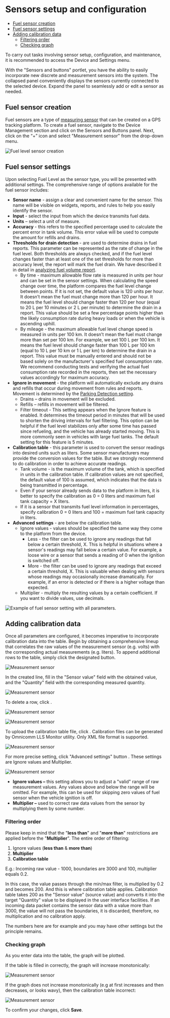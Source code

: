# Sensors setup and configuration

- [Fuel sensor creation](#fuel-sensor-creation)
- [Fuel sensor settings](#fuel-sensor-settings)
- [Adding calibration data](#adding-calibration-data)
  - [Filtering order](#filtering-order)
  - [Checking graph](#checking-graph)

To carry out tasks involving sensor setup, configuration, and maintenance, it is recommended to access the Device and Settings menu.

With the "Sensors and buttons" portlet, you have the ability to easily incorporate new discrete and measurement sensors into the system. The collapsed panel conveniently displays the sensors currently connected to the selected device. Expand the panel to seamlessly add or edit a sensor as needed.

## Fuel sensor creation

Fuel sensors are a type of [measuring sensor](https://www.navixy.com/docs/user/web-interface-docs/devices-doc/sensors-and-buttons/measurement-sensor/) that can be created on a GPS tracking platform. To create a fuel sensor, navigate to the Device Management section and click on the Sensors and Buttons panel. Next, click on the “+” icon and select "Measurement sensor" from the drop-down menu.

![Fuel level sensor creation](https://www.navixy.com/wp-content/uploads/2023/03/1-3.png)

## Fuel sensor settings

Upon selecting Fuel Level as the sensor type, you will be presented with additional settings. The comprehensive range of options available for the fuel sensor includes:

- **Sensor name** - assign a clear and convenient name for the sensor. This name will be visible on widgets, reports, and rules to help you easily identify the sensor.
- **Input** - select the input from which the device transmits fuel data.
- **Units** – select a unit of measure.
- **Accuracy** - this refers to the specified percentage used to calculate the percent error in tank volume. This error value will be used to compute the amount for refills and drains.
- **Thresholds for drain detection** - are used to determine drains in fuel reports. This parameter can be represented as the rate of change in the fuel level. Both thresholds are always checked, and if the fuel level changes faster than at least one of the set thresholds for more than accuracy level, the report will mark the fuel drain. We have described it in detail in [analyzing fuel volume report](https://docs.navixy.com/eco-fleet/fuel-volume-report).
  - By time - maximum allowable flow rate is measured in units per hour and can be set in the sensor settings. When calculating the speed change over time, the platform compares the fuel level change between points. If it is not set, the default value is 120 units per hour. It doesn’t mean the fuel must change more than 120 per hour. It means the fuel level should change faster than 120 per hour (equal to 20 L per 10 minutes or 2 L per minute) to determine the drain in a report. This value should be set a few percentage points higher than the likely consumption rate during heavy loads or when the vehicle is ascending uphill.
  - By mileage - the maximum allowable fuel level change speed is measured in units per 100 km. It doesn’t mean the fuel must change more than set per 100 km. For example, we set 100 L per 100 km. It means the fuel level should change faster than 100 L per 100 km (equal to 10 L per 10 km or 1 L per km) to determine the drain in a report. This value must be manually entered and should not be based solely on the manufacturer's specified fuel consumption rate. We recommend conducting tests and verifying the actual fuel consumption rate recorded in the reports, then set the necessary values accordingly for maximum accuracy.
- **Ignore in movement** - the platform will automatically exclude any drains and refills that occur during movement from rules and reports. Movement is determined by the [Parking Detection setting](https://www.navixy.com/docs/user/web-interface-docs/devices-doc/parking-detection/).
  - Drains – drains in movement will be excluded.
  - Refills – refills in movement will be filtered.
  - Filter timeout - This setting appears when the Ignore feature is enabled. It determines the timeout period in minutes that will be used to shorten the driving intervals for fuel filtering. This option can be helpful if the fuel level stabilizes only after some time has passed since refueling, and the vehicle has already started moving. This is more commonly seen in vehicles with large fuel tanks. The default setting for this feature is 5 minutes.
- **Calibration table** - this parameter is used to convert the sensor readings into desired units such as liters. Some sensor manufacturers may provide the conversion values for the table. But we strongly recommend to do calibration in order to achieve accurate readings.
  - Tank volume - is the maximum volume of the tank, which is specified in units in the calibration table. If calibration values are not specified, the default value of 100 is assumed, which indicates that the data is being transmitted in percentage.
  - Even if your sensor already sends data to the platform in liters, it is better to specify the calibration as 0 = 0 liters and maximum fuel tank capacity = X liters.
  - If it is a sensor that transmits fuel level information in percentages, specify calibration 0 = 0 liters and 100 = maximum fuel tank capacity in liters.
- **Advanced settings** - are below the calibration table.
  - Ignore values - values should be specified the same way they come to the platform from the device.
    - Less - the filter can be used to ignore any readings that fall below a certain threshold, X. This is helpful in situations where a sensor's readings may fall below a certain value. For example, a loose wire or a sensor that sends a reading of 0 when the ignition is switched off.
    - More - the filter can be used to ignore any readings that exceed a certain threshold, X. This is valuable when dealing with sensors whose readings may occasionally increase dramatically. For example, if an error is detected or if there is a higher voltage than expected.
  - Multiplier - multiply the resulting values by a certain coefficient. If you want to divide values, use decimals.

![Example of fuel sensor setting with all parameters.](https://www.navixy.com/wp-content/uploads/2023/03/2-3.png)

## Adding calibration data

Once all parameters are configured, it becomes imperative to incorporate calibration data into the table. Begin by obtaining a comprehensive lineup that correlates the raw values of the measurement sensor (e.g. volts) with the corresponding actual measurements (e.g. liters). To append additional rows to the table, simply click the designated button.

![Measurement sensor](https://www.navixy.com/wp-content/uploads/2021/10/add.png)

In the created line, fill in the "Sensor value" field with the obtained value, and the "Quantity" field with the corresponding measured quantity.

![Measurement sensor](https://www.navixy.com/wp-content/uploads/2021/10/del.png)

To delete a row, click .

![Measurement sensor](https://www.navixy.com/wp-content/uploads/2021/10/measurement_sensor_calibration_table_en.png)

![Measurement sensor](https://www.navixy.com/wp-content/uploads/2021/10/upload.png)

To upload the calibration table file, click . Calibration files can be generated by Omnicomm LLS Monitor utility. Only XML file format is supported.

![Measurement sensor](https://www.navixy.com/wp-content/uploads/2021/10/upload_calibration_table_en.png)

For more precise setting, click "Advanced settings" button . These settings are Ignore values and Multiplier.

![Measurement sensor](https://www.navixy.com/wp-content/uploads/2021/10/advanced_settings.png)

- **Ignore values –** this setting allows you to adjust a "valid" range of raw measurement values. Any values above and below the range will be omitted. For example, this can be used for skipping zero values of fuel sensor when the vehicle ignition is off.
- **Multiplier –** used to correct raw data values from the sensor by multiplying them by some number.

### Filtering order

Please keep in mind that the "**less than**" and "**more than**" restrictions are  
applied before the "**Multiplier**". The entire order of filtering:

1. Ignore values (**less than** & **more than**)
2. **Multiplier**
3. **Calibration table**

E.g.: Incoming raw value - 1000, boundaries are 3000 and 100, multiplier equals 0.2.

In this case, the value passes through the min/max filter, is multiplied by 0.2 and becomes 200. And this is where calibration table applies. Calibration table takes 200 as the "Sensor value" (source value) and converts it into the target "Quantity" value to be displayed in the user interface facilities. If an incoming data packet contains the sensor data with a value more than 3000, the value will not pass the boundaries, it is discarded, therefore, no multiplication and no calibration apply.

The numbers here are for example and you may have other settings but the principle remains.

### Checking graph

As you enter data into the table, the graph will be plotted.

If the table is filled in correctly, the graph will increase monotonically:

![Measurement sensor](https://www.navixy.com/wp-content/uploads/2021/10/measurement_sensor_calibration_graph_en.png)

If the graph does not increase monotonically (e.g at first increases and then decreases, or looks wavy), then the calibration table incorrect:

![Measurement sensor](https://www.navixy.com/wp-content/uploads/2021/10/measurement_sensor_calibration_graph_wrong_en.png)

To confirm your changes, click **Save**.
